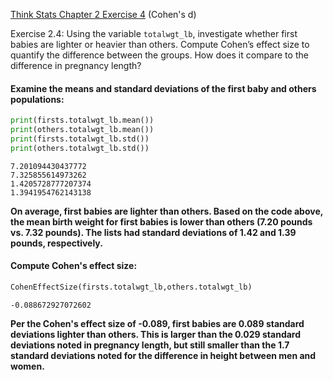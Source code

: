 [Think Stats Chapter 2 Exercise 4](http://greenteapress.com/thinkstats2/html/thinkstats2003.html#toc24) (Cohen's d)

Exercise 2.4: Using the variable `totalwgt_lb`, investigate whether first babies are lighter or heavier than others. Compute Cohen’s effect size to quantify the difference between the groups.  How does it compare to the difference in pregnancy length?

#### Examine the means and standard deviations of the first baby and others populations:
```python
print(firsts.totalwgt_lb.mean())
print(others.totalwgt_lb.mean())
print(firsts.totalwgt_lb.std())
print(others.totalwgt_lb.std())
```
```
7.201094430437772
7.325855614973262
1.4205728777207374
1.3941954762143138
```

**On average, first babies are lighter than others. Based on the code above, the mean birth weight for first babies is lower than others (7.20 pounds vs. 7.32 pounds). The lists had standard deviations of 1.42 and 1.39 pounds, respectively.**

#### Compute Cohen's effect size:
```python
CohenEffectSize(firsts.totalwgt_lb,others.totalwgt_lb)
```
```
-0.088672927072602
```

**Per the Cohen's effect size of -0.089, first babies are 0.089 standard deviations lighter than others. This is larger than the 0.029 standard deviations noted in pregnancy length, but still smaller than the 1.7 standard deviations noted for the difference in height between men and women.**
